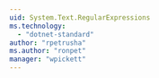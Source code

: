 ```yaml
---
uid: System.Text.RegularExpressions
ms.technology: 
  - "dotnet-standard"
author: "rpetrusha"
ms.author: "ronpet"
manager: "wpickett"
---
```

